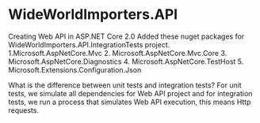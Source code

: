 # WideWorldImporters.API
Creating Web API in ASP.NET Core 2.0
Added these nuget packages for WideWorldImporters.API.IntegrationTests project.
1.Microsoft.AspNetCore.Mvc
2. Microsoft.AspNetCore.Mvc.Core
3. Microsoft.AspNetCore.Diagnostics
4. Microsoft.AspNetCore.TestHost
5. Microsoft.Extensions.Configuration.Json

What is the difference between unit tests and integration tests? For unit tests,
we simulate all dependencies for Web API project and for integration tests,
we run a process that simulates Web API execution, this means Http requests.
